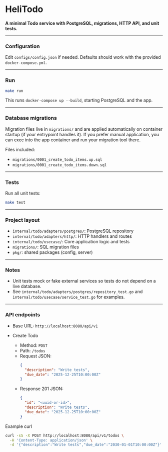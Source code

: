 # HeliTodo
**A minimal Todo service with PostgreSQL, migrations, HTTP API, and unit tests.**
<hr>

### Configuration
Edit `configs/config.json` if needed. Defaults should work with the provided `docker-compose.yml`.
<hr>

### Run 
```bash
make run
```
This runs `docker-compose up --build`, starting PostgreSQL and the app.
<hr>


### Database migrations
Migration files live in `migrations/` and are applied automatically on container startup (if your entrypoint handles it). If you prefer manual application, you can exec into the app container and run your migration tool there.

Files included:
- `migrations/0001_create_todo_items.up.sql`
- `migrations/0001_create_todo_items.down.sql`
<hr>


### Tests
Run all unit tests:
```bash
make test
```
<hr>

### Project layout
- `internal/todo/adapters/postgres/`: PostgreSQL repository
- `internal/todo/adapters/http/`: HTTP handlers and routes
- `internal/todo/usecase/`: Core application logic and tests
- `migrations/`: SQL migration files
- `pkg/`: shared packages (config, server)
<hr>

### Notes
- Unit tests mock or fake external services so tests do not depend on a live database.
- See `internal/todo/adapters/postgres/repository_test.go` and `internal/todo/usecase/service_test.go` for examples.

<hr>

### API endpoints
- Base URL: `http://localhost:8080/api/v1`

- Create Todo
  - Method: `POST`
  - Path: `/todos`
  - Request JSON:
    ```json
    {
      "description": "Write tests",
      "due_date": "2025-12-25T10:00:00Z"
    }
    ```
  - Response 201 JSON:
    ```json
    {
      "id": "<uuid-or-id>",
      "description": "Write tests",
      "due_date": "2025-12-25T10:00:00Z"
    }
    ```

Example curl
```bash
curl -sS -X POST http://localhost:8080/api/v1/todos \
  -H 'Content-Type: application/json' \
  -d '{"description":"Write tests","due_date":"2030-01-01T10:00:00Z"}' | jq
```